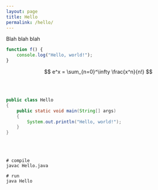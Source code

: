 ```yaml
---
layout: page
title: Hello
permalink: /hello/
---
```


Blah blah blah

```javascript
function f() {
    console.log("Hello, world!");
}
```

$$ e^x = \sum_{n=0}^\infty \frac{x^n}{n!} $$

<br/>
<div class="sketch-container" id="pyramidContainer"></div>  
<br/>

```java
public class Hello
{
    public static void main(String[] args)
    {
        System.out.println("Hello, world!");
    }
}
```

<br/>

<div class="sketch-container" id="unitCircleContainer"></div>  

<br/>

```console
# compile
javac Hello.java

# run
java Hello
```

<script src="handlers.js"></script>
<script src="unit_circle.js"></script>
<script src="pyramid.js"></script>

<script>
    let unitCircleSketch = new p5(unitCircleSketchMaker, "unitCircleContainer");
    addMouseKeyDelegate(unitCircleSketch);
    addWindowResizeHandler(unitCircleSketch);

    let pyramidSketch = new p5(pyramidSketchMaker, "pyramidContainer");
    addMouseKeyDelegate(pyramidSketch);
    addWindowResizeHandler(pyramidSketch);
</script>

